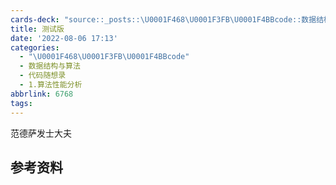 ```yaml
---
cards-deck: "source::_posts::\U0001F468\U0001F3FB‍\U0001F4BBcode::数据结构与算法::代码随想录::1.算法性能分析::测试版.md"
title: 测试版
date: '2022-08-06 17:13'
categories:
  - "\U0001F468\U0001F3FB‍\U0001F4BBcode"
  - 数据结构与算法
  - 代码随想录
  - 1.算法性能分析
abbrlink: 6768
tags:
---
```




范德萨发士大夫




















参考资料
---



















